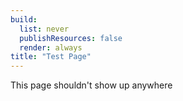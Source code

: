 ```yaml
---
build:
  list: never
  publishResources: false
  render: always
title: "Test Page"
---
```



This page shouldn't show up anywhere

